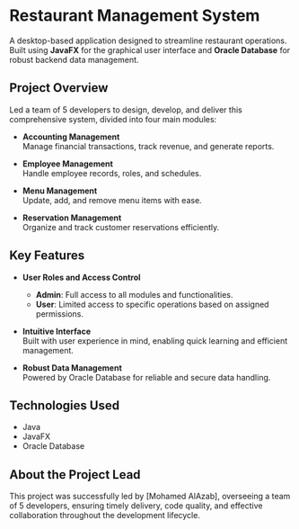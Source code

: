 # Restaurant Management System

A desktop-based application designed to streamline restaurant operations. Built using **JavaFX** for the graphical user interface and **Oracle Database** for robust backend data management.

## Project Overview

Led a team of 5 developers to design, develop, and deliver this comprehensive system, divided into four main modules:

- **Accounting Management**  
  Manage financial transactions, track revenue, and generate reports.

- **Employee Management**  
  Handle employee records, roles, and schedules.

- **Menu Management**  
  Update, add, and remove menu items with ease.

- **Reservation Management**  
  Organize and track customer reservations efficiently.

## Key Features

- **User Roles and Access Control**
  - **Admin**: Full access to all modules and functionalities.
  - **User**: Limited access to specific operations based on assigned permissions.
  
- **Intuitive Interface**  
  Built with user experience in mind, enabling quick learning and efficient management.

- **Robust Data Management**  
  Powered by Oracle Database for reliable and secure data handling.

## Technologies Used

- Java
- JavaFX
- Oracle Database

## About the Project Lead

This project was successfully led by [Mohamed AlAzab], overseeing a team of 5 developers, ensuring timely delivery, code quality, and effective collaboration throughout the development lifecycle.
